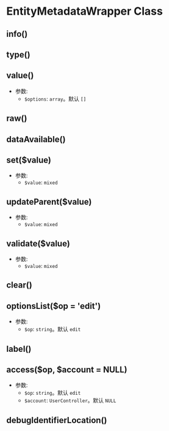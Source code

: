 # EntityMetadataWrapper Class

## info()


## type()


## value()
- 参数:
  - `$options`: `array`。默认 `[]`

## raw()


## dataAvailable()


## set($value)
- 参数:
  - `$value`: `mixed`


## updateParent($value)
- 参数:
  - `$value`: `mixed`


## validate($value)
- 参数:
  - `$value`: `mixed`


## clear()


## optionsList($op = 'edit')
- 参数:
  - `$op`: `string`。默认 `edit`


## label()


## access($op, $account = NULL)
- 参数:
  - `$op`: `string`。默认 `edit`
  - `$account`: `UserController`。默认 `NULL`


## debugIdentifierLocation()






